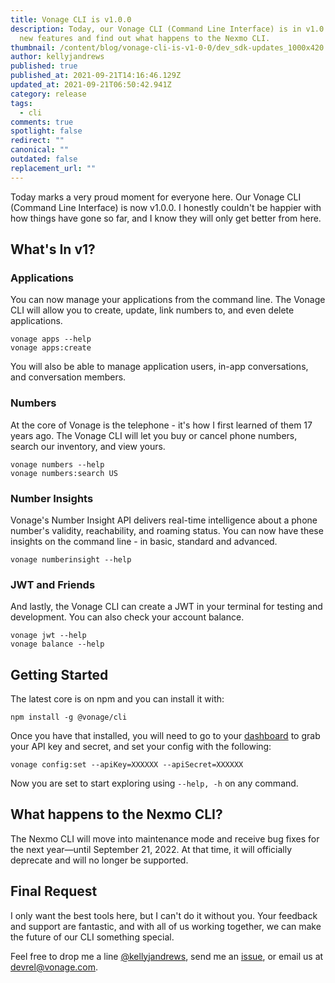 ```yaml
---
title: Vonage CLI is v1.0.0
description: Today, our Vonage CLI (Command Line Interface) is in v1.0.0. See
  new features and find out what happens to the Nexmo CLI.
thumbnail: /content/blog/vonage-cli-is-v1-0-0/dev_sdk-updates_1000x420.png
author: kellyjandrews
published: true
published_at: 2021-09-21T14:16:46.129Z
updated_at: 2021-09-21T06:50:42.941Z
category: release
tags:
  - cli
comments: true
spotlight: false
redirect: ""
canonical: ""
outdated: false
replacement_url: ""
---
```

Today marks a very proud moment for everyone here. Our Vonage CLI (Command Line Interface) is now v1.0.0. I honestly couldn't be happier with how things have gone so far, and I know they will only get better from here. 

## What's In v1?

### Applications
You can now manage your applications from the command line. The Vonage CLI will allow you to create, update, link numbers to, and even delete applications. 

```shell
vonage apps --help
vonage apps:create
```
You will also be able to manage application users, in-app conversations, and conversation members.

### Numbers
At the core of Vonage is the telephone - it's how I first learned of them 17 years ago. The Vonage CLI will let you buy or cancel phone numbers, search our inventory, and view yours. 

```shell
vonage numbers --help
vonage numbers:search US
```

### Number Insights

Vonage's Number Insight API delivers real-time intelligence about a phone number's validity, reachability, and roaming status. You can now have these insights on the command line - in basic, standard and advanced. 

```shell
vonage numberinsight --help
```

### JWT and Friends
And lastly, the Vonage CLI can create a JWT in your terminal for testing and development. You can also check your account balance. 

```shell
vonage jwt --help
vonage balance --help
```

## Getting Started

The latest core is on npm and you can install it with:

```
npm install -g @vonage/cli
```

Once you have that installed, you will need to go to your [dashboard](https://dashboard.nexmo.com/) to grab your API key and secret, and set your config with the following:

```shell
vonage config:set --apiKey=XXXXXX --apiSecret=XXXXXX
```

Now you are set to start exploring using `--help, -h` on any command. 

## What happens to the Nexmo CLI?
The Nexmo CLI will move into maintenance mode and receive bug fixes for the next year—until September 21, 2022. At that time, it will officially deprecate and will no longer be supported. 

## Final Request
I only want the best tools here, but I can't do it without you. Your feedback and support are fantastic, and with all of us working together, we can make the future of our CLI something special. 

Feel free to drop me a line [@kellyjandrews](https://twitter.com/kellyjandrews), send me an [issue](https://github.com/Vonage/vonage-cli/issues), or email us at devrel@vonage.com.
